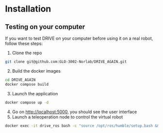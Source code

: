 # Installation

## Testing on your computer

If you want to test DRIVE on your computer before using it on a real robot, follow these steps:

1. Clone the repo

```bash
git clone git@github.com:GLO-3002-Norlab/DRIVE_AGAIN.git
```

2. Build the docker images

```bash
cd DRIVE_AGAIN
docker compose build
```

3. Launch the application

```bash
docker compose up -d
```

4. Go on [http://localhost:5000](http://localhost:5000), you should see the user interface
5. Launch a teleoperation node to control the virtual robot

```bash
docker exec -it drive_ros bash -c "source /opt/ros/humble/setup.bash && ros2 run teleop_twist_keyboard teleop_twist_keyboard"
```
